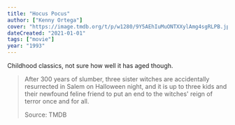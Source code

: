 ```yaml
---
title: "Hocus Pocus"
author: ["Kenny Ortega"]
cover: "https://image.tmdb.org/t/p/w1280/9Y5AEhIuMuONTXXylAmg4sgRLPB.jpg"
dateCreated: "2021-01-01"
tags: ["movie"]
year: "1993"
---
```


Childhood classics, not sure how well it has aged though.

> After 300 years of slumber, three sister witches are accidentally resurrected in Salem on Halloween night, and it is up to three kids and their newfound feline friend to put an end to the witches' reign of terror once and for all.
>
> Source: TMDB
